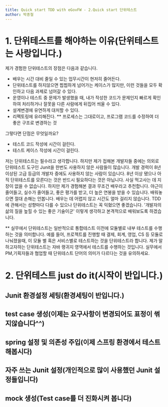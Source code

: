 ```yaml
---
title: Quick start TDD with eGovFW - 2.Quick start 단위테스트
author: 박종철
--- 
```


# 1. 단위테스트를 해야하는 이유(단위테스트는 사랑입니다.)

제가 경험한 단위테스트의 장점은 다음과 같습니다.
- 배우는 시간 대비 줄일 수 있는 업무시간이 현저히 줄어든다.
- 단위테스트를 하지않으면 찝찝하게 넘어가는 케이스가 많지만, 이런 것들을 모두 확인하고 다음 과제로 넘어갈 수 있다.
- 운영이나 테스트 중 문제가 발생했을 때, 내가 작성한 코드가 문제인지 빠르게 확인하여 처리하거나 잘못을 다른 사람에게 뒤집어 씌울 수 있다.
- 설계변경에 유연하게 대처할 수 있다.
- 리펙토링에 유리해진다.
** 프로세스는 그대로이고, 프로그램 코드를 수정하여 더 좋은 구조로 변경하는 것

그렇다면 단점은 무엇일까요?
 - 테스트 코드 작성에 시간이 걸린다.
 - 테스트 케이스 작성에 시간이 걸린다.

저는 단위테스트는 필수라고 생각합니다. 하지만 제가 접해본 개발자들 중에는 의외로 단위테스트 도구인 Junit을 한번도 사용하지 않은 사람들이 많습니다. 개발 경력이 8년 이상된 고급 등급의 개발자 중에도 사용하지 않는 사람이 있습니다. 8년 이상 됐으나 아직 단위테스트를 모른다는 것은 반드시 필요하다는 것은 아닙니다. 사실 먹고사는 데 지장이 없을 수 없습니다. 하지만 제가 경험해본 결과 무조건 배우라고 추천합니다. 야근이 줄어들고, 실수가 줄어들고, 좋은 평가를 받고, 더 높은 연봉을 받을 수 있습니다. 배워놓으면 절대 손해는 안봅니다. 배우는 데 어렵지 않고 시간도 얼마 걸리지 않습니다. TDD에 관해서는 성향마다 다를 수 있으나 단위테스트는 꼭 익혔으면 좋겠습니다. '개발자의 삶의 질을 높힐 수 있는 좋은 기술이군' 이렇게 생각하고 본격적으로 배워보도록 하겠습니다.

** 실무에서 단위테스트는 일반적으로 통합테스트 이전에 모듈별로 내부 테스트를 수행하는 것을 의미합니다. 예를 들어, 프로젝트를 진행할 때 결제, 회계, 영업, CS 등 모듈로 나눠졌을때, 이 모듈 별 혹은 서비스별로 테스트하는 것을 단위테스트라 합니다. 제가 말하고자하는 단위테스트는 자바 랭귀지 영역에서 테스트를 수행하는 것입니다. 실무에서 PM,기획자들과 협업할 때 단위테스트 단어의 의미가 다르다는 것을 유의하세요.

# 2. 단위테스트 just do it(시작이 반입니다.)
## Junit 환경설정 세팅(환경세팅이 반입니다.)
## test case 생성(이제는 요구사항이 변경되어도 표정이 썪지않습니다^^)
## spring 설정 및 의존성 주입(이제 스프링 환경에서 테스트해봅시다)
## 자주 쓰는 Junit 설정(개인적으로 많이 사용했던 Junit 설정들입니다)
## mock 생성(Test case를 더 진화시켜 봅니다)
